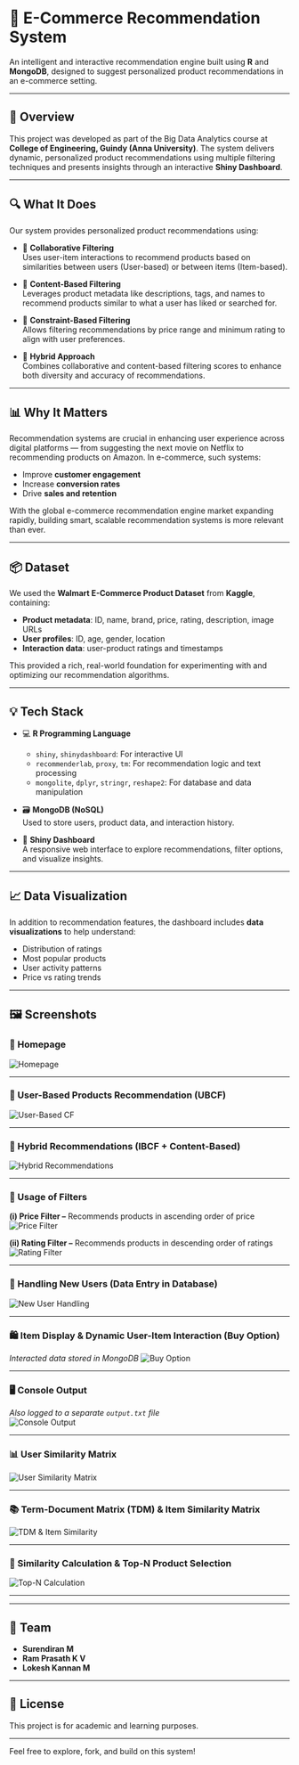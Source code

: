 # 🛒 E-Commerce Recommendation System

An intelligent and interactive recommendation engine built using **R** and **MongoDB**, designed to suggest personalized product recommendations in an e-commerce setting.

---

## 📌 Overview

This project was developed as part of the Big Data Analytics course at **College of Engineering, Guindy (Anna University)**. The system delivers dynamic, personalized product recommendations using multiple filtering techniques and presents insights through an interactive **Shiny Dashboard**.

---

## 🔍 What It Does

Our system provides personalized product recommendations using:

- 🧠 **Collaborative Filtering**  
  Uses user-item interactions to recommend products based on similarities between users (User-based) or between items (Item-based).

- 📄 **Content-Based Filtering**  
  Leverages product metadata like descriptions, tags, and names to recommend products similar to what a user has liked or searched for.

- 🎯 **Constraint-Based Filtering**  
  Allows filtering recommendations by price range and minimum rating to align with user preferences.

- 🔗 **Hybrid Approach**  
  Combines collaborative and content-based filtering scores to enhance both diversity and accuracy of recommendations.

---

## 📊 Why It Matters

Recommendation systems are crucial in enhancing user experience across digital platforms — from suggesting the next movie on Netflix to recommending products on Amazon. In e-commerce, such systems:
- Improve **customer engagement**
- Increase **conversion rates**
- Drive **sales and retention**

With the global e-commerce recommendation engine market expanding rapidly, building smart, scalable recommendation systems is more relevant than ever.

---

## 📦 Dataset

We used the **Walmart E-Commerce Product Dataset** from **Kaggle**, containing:
- **Product metadata**: ID, name, brand, price, rating, description, image URLs
- **User profiles**: ID, age, gender, location
- **Interaction data**: user-product ratings and timestamps

This provided a rich, real-world foundation for experimenting with and optimizing our recommendation algorithms.

---

## 💡 Tech Stack

- 💻 **R Programming Language**  
  - `shiny`, `shinydashboard`: For interactive UI  
  - `recommenderlab`, `proxy`, `tm`: For recommendation logic and text processing  
  - `mongolite`, `dplyr`, `stringr`, `reshape2`: For database and data manipulation

- 🗃️ **MongoDB (NoSQL)**  
  Used to store users, product data, and interaction history.

- 🧪 **Shiny Dashboard**  
  A responsive web interface to explore recommendations, filter options, and visualize insights.

---

## 📈 Data Visualization

In addition to recommendation features, the dashboard includes **data visualizations** to help understand:
- Distribution of ratings
- Most popular products
- User activity patterns
- Price vs rating trends

---

## 🖼️ Screenshots

### 📌 Homepage
![Homepage](screenshots/homepage.jpg)

---

### 👤 User-Based Products Recommendation (UBCF)
![User-Based CF](screenshots/user_based_cf.jpg)

---

### 🔗 Hybrid Recommendations (IBCF + Content-Based)
![Hybrid Recommendations](screenshots/hybrid_recommendation.jpg)

---

### 🎯 Usage of Filters

**(i) Price Filter –** Recommends products in ascending order of price  
![Price Filter](screenshots/price_filter.jpg)

**(ii) Rating Filter –** Recommends products in descending order of ratings  
![Rating Filter](screenshots/rating_filter.jpg)

---

### 🙋 Handling New Users (Data Entry in Database)
![New User Handling](screenshots/new_user_entry.jpg)

---

### 🛍️ Item Display & Dynamic User-Item Interaction (Buy Option)
*Interacted data stored in MongoDB*
![Buy Option](screenshots/item_interaction.jpg)

---

### 🖥️ Console Output
*Also logged to a separate `output.txt` file*  
![Console Output](screenshots/console_output.jpg)

---

### 📊 User Similarity Matrix
![User Similarity Matrix](screenshots/user_similarity_matrix.jpg)

---

### 📚 Term-Document Matrix (TDM) & Item Similarity Matrix
![TDM & Item Similarity](screenshots/tdm_item_similarity.jpg)

---

### 🔢 Similarity Calculation & Top-N Product Selection
![Top-N Calculation](screenshots/similarity_topn.jpg)

---

---

## 👥 Team

- **Surendiran M**  
- **Ram Prasath K V**  
- **Lokesh Kannan M**

---

## 📄 License

This project is for academic and learning purposes.

---

Feel free to explore, fork, and build on this system!

